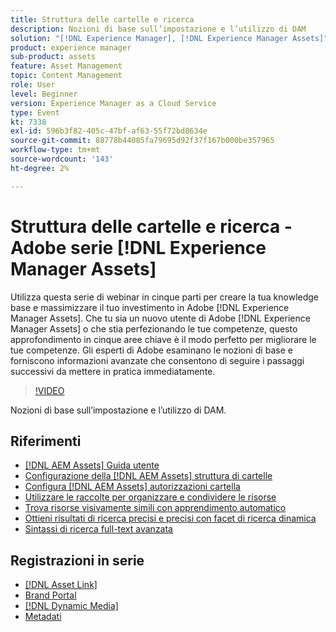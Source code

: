 ```yaml
---
title: Struttura delle cartelle e ricerca
description: Nozioni di base sull’impostazione e l’utilizzo di DAM
solution: "[!DNL Experience Manager], [!DNL Experience Manager Assets]"
product: experience manager
sub-product: assets
feature: Asset Management
topic: Content Management
role: User
level: Beginner
version: Experience Manager as a Cloud Service
type: Event
kt: 7338
exl-id: 596b3f82-405c-47bf-af63-55f72bd8634e
source-git-commit: 88778b44085fa79695d92f37f167b000be357965
workflow-type: tm+mt
source-wordcount: '143'
ht-degree: 2%

---
```


# Struttura delle cartelle e ricerca - Adobe serie [!DNL Experience Manager Assets]

Utilizza questa serie di webinar in cinque parti per creare la tua knowledge base e massimizzare il tuo investimento in Adobe [!DNL Experience Manager Assets]. Che tu sia un nuovo utente di Adobe [!DNL Experience Manager Assets] o che stia perfezionando le tue competenze, questo approfondimento in cinque aree chiave è il modo perfetto per migliorare le tue competenze. Gli esperti di Adobe esaminano le nozioni di base e forniscono informazioni avanzate che consentono di seguire i passaggi successivi da mettere in pratica immediatamente.

>[!VIDEO](https://video.tv.adobe.com/v/332135/?quality=12&learn=on&hidetitle=true)

Nozioni di base sull’impostazione e l’utilizzo di DAM.

## Riferimenti

* [[!DNL AEM Assets] Guida utente](https://experienceleague.adobe.com/it/docs/experience-manager-65/content/assets/assets)
* [Configurazione della  [!DNL AEM Assets] struttura di cartelle](https://experienceleague.adobe.com/it/docs/experience-manager-learn/assets/configuring/baseline-folders)
* [Configura [!DNL AEM Assets] autorizzazioni cartella](https://experienceleague.adobe.com/it/docs/experience-manager-learn/assets/configuring/baseline-permissions)
* [Utilizzare le raccolte per organizzare e condividere le risorse](https://experienceleague.adobe.com/it/docs/experience-manager-learn/assets/search-and-discovery/collections)
* [Trova risorse visivamente simili con apprendimento automatico](https://experienceleague.adobe.com/it/docs/experience-manager-learn/assets/search-and-discovery/search)
* [Ottieni risultati di ricerca precisi e precisi con facet di ricerca dinamica](https://experienceleague.adobe.com/it/docs/experience-manager-learn/assets/search-and-discovery/search)
* [Sintassi di ricerca full-text avanzata](https://experienceleague.adobe.com/it/docs/experience-manager-64/assets/using/gql-search#using)

## Registrazioni in serie

* [[!DNL Asset Link]](asset-link.md)
* [Brand Portal](brand-portal.md)
* [[!DNL Dynamic Media]](dynamic-media.md)
* [Metadati](metadata.md)
